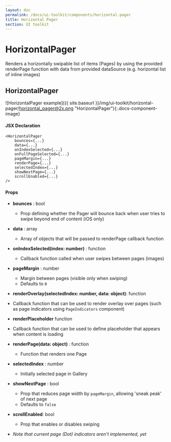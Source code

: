 ```yaml
---
layout: doc
permalink: /docs/ui-toolkit/components/horizontal-pager
title: Horizontal Pager
section: UI toolkit
---
```


# HorizontalPager

Renders a horizontally swipable list of items (Pages) by using the provided renderPage function with data from provided dataSource (e.g. horizontal list of inline images)

## HorizontalPager
![HorizontalPager example]({{ site.baseurl }}/img/ui-toolkit/horizontal-pager/horizontal_pager@2x.png "HorizontalPager"){:.docs-component-image}

#### JSX Declaration
```JSX
<HorizontalPager
    bounces={...}
    data={...}
    onIndexSelected={...}
    onFullPageSelected={...}
    pageMargin={...}
    renderPage={...}
    selectedIndex={...}
    showNextPage={...}
    scrollEnabled={...}
/>
```

#### Props

* **bounces** : bool
  - Prop defining whether the Pager will bounce back when user tries to swipe beyond end of content (iOS only)

* **data** : array
  - Array of objects that will be passed to renderPage callback function

* **onIndexSelected(index: number)** : function  
  - Callback function called when user swipes between pages (images)

* **pageMargin** : number
  - Margin between pages (visible only when swiping)
  - Defaults to `0`

* **renderOverlay(selectedIndex: number, data: object)**: function
 - Callback function that can be used to render overlay over pages (such as page indicators using `PageIndicators` component)

* **renderPlaceholder** function
 - Callback function that can be used to define placeholder that appears when content is loading

* **renderPage(data: object)** : function  
  - Function that renders one Page

* **selectedIndex** : number
  - Initially selected page in Gallery

* **showNextPage** : bool
  - Prop that reduces page width by `pageMargin`, allowing 'sneak peak' of next page
  - Defaults to `false`

* **scrollEnabled**: bool
  - Prop that enables or disables swiping
  
* _Note that current page (Dot) indicators aren't implemented, yet_
